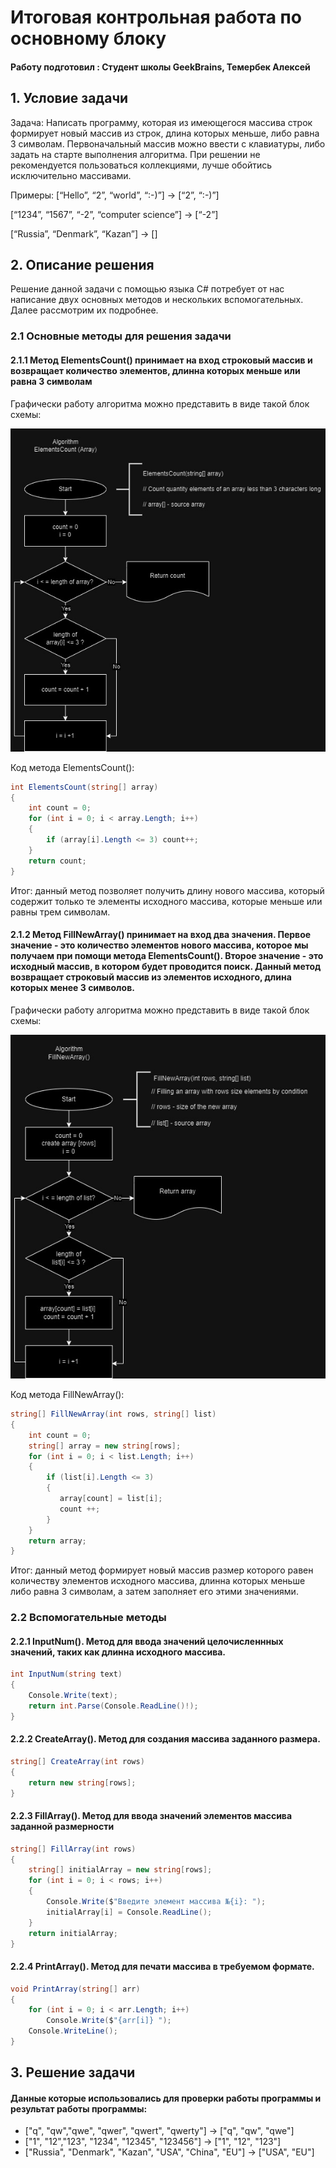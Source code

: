 # Итоговая контрольная работа по основному блоку

#### Работу подготовил : Студент школы GeekBrains, Темербек Алексей

## 1. Условие задачи

Задача: Написать программу, которая из имеющегося массива строк формирует новый массив из строк, длина которых меньше, либо равна 3 символам. Первоначальный массив можно ввести с клавиатуры, либо задать на старте выполнения алгоритма. При решении не рекомендуется пользоваться коллекциями, лучше обойтись исключительно массивами.

Примеры:
[“Hello”, “2”, “world”, “:-)”] → [“2”, “:-)”]

[“1234”, “1567”, “-2”, “computer science”] → [“-2”]

[“Russia”, “Denmark”, “Kazan”] → []

## 2. Описание решения

Решение данной задачи с помощью языка C# потребует от нас написание двух основных методов и нескольких вспомогательных. Далее рассмотрим их подробнее.

### 2.1 Основные методы для решения задачи

#### 2.1.1 Метод **ElementsCount()** принимает на вход строковый массив и возвращает количество элементов, длинна которых меньше или равна 3 символам

Графически работу алгоритма можно представить в виде такой блок схемы:

![Алгоритм метода ElementsCount()](https://github.com/AItemerbek/GeekBrains_FirstBlock_Final/blob/main/ElementsCount.jpg?raw=true)

Код метода ElementsCount():

```C#
int ElementsCount(string[] array)
{
    int count = 0;
    for (int i = 0; i < array.Length; i++)
    {
        if (array[i].Length <= 3) count++;
    }
    return count;
}
```
Итог: данный метод позволяет получить длину нового массива, который содержит только те элементы исходного массива, которые меньше или равны трем символам.

#### 2.1.2 Метод **FillNewArray()** принимает на вход два значения. Первое значение - это количество элементов нового массива, которое мы получаем при помощи метода ElementsCount(). Второе значение - это исходный массив, в котором будет проводится поиск. Данный метод возвращает строковый массив из элементов исходного, длина которых менее 3 символов.

Графически работу алгоритма можно представить в виде такой блок схемы:

![Алгоритм метода FillNewArray()](https://github.com/AItemerbek/GeekBrains_FirstBlock_Final/blob/main/FillNewArray.jpg?raw=true)

Код метода FillNewArray():

```C#
string[] FillNewArray(int rows, string[] list)
{
    int count = 0;
    string[] array = new string[rows];
    for (int i = 0; i < list.Length; i++)
    {
        if (list[i].Length <= 3)
        {
           array[count] = list[i];
           count ++; 
        }
    }
    return array;
}
```
Итог: данный метод формирует новый массив размер которого равен количеству элементов исходного массива, длинна которых меньше либо равна 3 символам, а затем заполняет его этими значениями.

### 2.2 Вспомогательные методы 

#### 2.2.1 InputNum(). Метод для ввода значений целочисленнных значений, таких как длинна исходного массива.

```C#
int InputNum(string text)
{
    Console.Write(text);
    return int.Parse(Console.ReadLine()!);
}
```
#### 2.2.2 CreateArray(). Метод для создания массива заданного размера.

```C#
string[] CreateArray(int rows)
{
    return new string[rows];
}
```

#### 2.2.3 FillArray(). Метод для ввода значений элементов массива заданной размерности

```C#
string[] FillArray(int rows)
{
    string[] initialArray = new string[rows];
    for (int i = 0; i < rows; i++)
    {
        Console.Write($"Введите элемент массива №{i}: ");
        initialArray[i] = Console.ReadLine();
    }
    return initialArray;
}
```

#### 2.2.4 PrintArray(). Метод для печати массива в требуемом формате.

```C#
void PrintArray(string[] arr)
{
    for (int i = 0; i < arr.Length; i++)
        Console.Write($"{arr[i]} ");
    Console.WriteLine();
}
```

## 3. Решение задачи

#### Данные которые использовались для проверки работы программы и результат работы программы:
 - ["q", "qw","qwe", "qwer", "qwert", "qwerty"] -> ["q", "qw", "qwe"]
 - ["1", "12","123", "1234", "12345", "123456"] -> ["1", "12", "123"]
 - ["Russia", "Denmark", "Kazan", "USA", "China", "EU"] -> ["USA", "EU"] 
